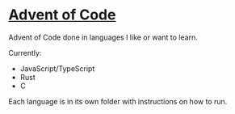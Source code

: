 # [Advent of Code](https://adventofcode.com/)

Advent of Code done in languages I like or want to learn.

Currently:

- JavaScript/TypeScript
- Rust
- C

Each language is in its own folder with instructions on how to run.
